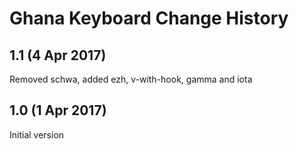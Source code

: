 Ghana Keyboard Change History
===============================
1.1 (4 Apr 2017)
-----------------
Removed schwa, added ezh, v-with-hook, gamma and iota

1.0 (1 Apr 2017)
-----------------
Initial version